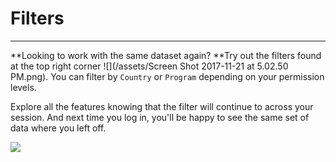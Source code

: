 # Filters

---

**Looking to work with the same dataset again? **Try out the filters found at the top right corner ![](/assets/Screen Shot 2017-11-21 at 5.02.50 PM.png). You can filter by `Country` or `Program` depending on your permission levels.

Explore all the features knowing that the filter will continue to across your session. And next time you log in, you'll be happy to see the same set of data where you left off.

![](https://lh6.googleusercontent.com/biyBFsvLc05K59LYX6-kZDaFjll1MUY-WdlxO5-j7sqUix_ddT_62Y4MLCaw3HEphWasc2JoOB6JLhWs-p4C1xuSC-WLuvLG300J7thHmP5Aj9YTUVSeafPInyF-lHPAkEykm1lK)

